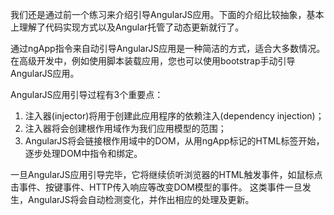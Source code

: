 我们还是通过前一个练习来介绍引导AngularJS应用。下面的介绍比较抽象，基本上理解了代码实现方式以及Angular托管了动态更新就行了。

通过ngApp指令来自动引导AngularJS应用是一种简洁的方式，适合大多数情况。在高级开发中，例如使用脚本装载应用，您也可以使用bootstrap手动引导AngularJS应用。

AngularJS应用引导过程有3个重要点：

1. 注入器(injector)将用于创建此应用程序的依赖注入(dependency injection)；
2. 注入器将会创建根作用域作为我们应用模型的范围；
3. AngularJS将会链接根作用域中的DOM，从用ngApp标记的HTML标签开始，逐步处理DOM中指令和绑定。

一旦AngularJS应用引导完毕，它将继续侦听浏览器的HTML触发事件，如鼠标点击事件、按键事件、HTTP传入响应等改变DOM模型的事件。
这类事件一旦发生，AngularJS将会自动检测变化，并作出相应的处理及更新。